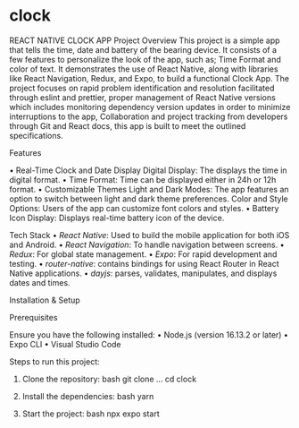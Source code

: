 # clock
REACT NATIVE CLOCK APP
Project Overview
This project is a simple app that tells the time, date and battery of the bearing device. It consists of a few features to personalize the look of the app, such as; Time Format and color of text. 
It demonstrates the use of React Native, along with libraries like React Navigation, Redux, and Expo, to build a functional Clock App.
The project focuses on rapid problem identification and resolution facilitated through eslint and prettier, proper management of React Native versions which includes monitoring dependency version updates in order to minimize interruptions to the app, Collaboration and project tracking from developers through Git and React docs, this app is built to meet the outlined specifications.

Features

•	Real-Time Clock and Date Display
Digital Display: The displays the time in digital format.
•	Time Format: Time can be displayed either in 24h or 12h format.
•	Customizable Themes
Light and Dark Modes: The app features an option to switch between light and dark theme preferences.
Color and Style Options: Users of the app can customize font colors and styles.
•	Battery Icon Display: Displays real-time battery icon of the device.


Tech Stack
•	*React Native*: Used to build the mobile application for both iOS and Android.
•	*React Navigation*: To handle navigation between screens.
•	*Redux*: For global state management.
•	*Expo*: For rapid development and testing.
•	*router-native*: contains bindings for using React Router in React Native applications.
•	*dayjs*: parses, validates, manipulates, and displays dates and times.

                                 
                                 
                                                      


Installation & Setup

Prerequisites

Ensure you have the following installed:
•	Node.js (version 16.13.2 or later)
•	Expo CLI
•	Visual Studio Code

Steps to run this project:

1. Clone the repository:
   bash
   git clone ...
   cd clock


2. Install the dependencies:
bash
   yarn

3. Start the project:
bash
   npx expo start

